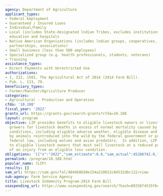 ```yaml
---
agency: Department of Agriculture
applicant_types:
- Federal Employment
- Guaranteed / Insured Loans
- Individual/Family
- Local (includes State-designated lndian Tribes, excludes institutions of higher
  education and hospitals
- Native American Organizations (includes lndian groups, cooperatives, corporations,
  partnerships, associations)
- Small business (less than 500 employees)
- Specialized group (e.g. health professionals, students, veterans)
- Training
assistance_types:
- Direct Payments with Unrestricted Use
authorizations:
- I, III, 1501, The Agricultural Act of 2014 (2014 Farm Bill).
- Pub. L. 113, 79.
beneficiary_types:
- Farmer/Rancher/Agriculture Producer
categories:
- Agricultural - Production and Operation
cfda: '10.108'
fiscal_year: '2022'
grants_url: https://grants.gov/search-grants?cfda=10.108
layout: program
objective: LIP provides benefits to eligible livestock owners or livestock contract
  growers for livestock deaths in excess of normal mortality caused by eligible loss
  conditions, including eligible adverse weather, eligible disease and by attacks
  by animals reintroduced into the wild by the federal government or protected by
  federal law, including wolves and avian predators.  In addition, LIP provides assistance
  to eligible livestock owners that must sell livestock at a reduced price because
  of an injury from an eligible loss condition.
obligations: '[{"x":"2022","sam_estimate":0.0,"sam_actual":45286742.0,"usa_spending_actual":19955219.0},{"x":"2023","sam_estimate":40000000.0,"sam_actual":0.0,"usa_spending_actual":54463209.0},{"x":"2024","sam_estimate":40000000.0,"sam_actual":0.0,"usa_spending_actual":72634767.0}]'
permalink: /program/10.108.html
popular_name: (LIP)
results: []
sam_url: https://sam.gov/fal/484db8b50e154a218012c84532dbc122/view
sub-agency: Farm Service Agency
title: Livestock Indemnity Program-2014 Farm Bill
usaspending_url: https://www.usaspending.gov/search/?hash=89338f4535f6c6312032ba324ec85177
---
```

